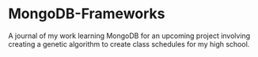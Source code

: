 # MongoDB-Frameworks

A journal of my work learning MongoDB for an upcoming project involving creating a genetic algorithm to create class schedules for my high school.
